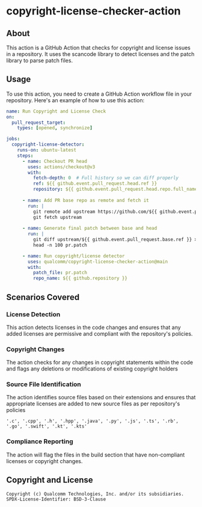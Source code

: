 # copyright-license-checker-action

## About

This action is a GitHub Action that checks for copyright and license issues in a repository. It uses the scancode library to detect licenses and the patch library to parse patch files.

## Usage

To use this action, you need to create a GitHub Action workflow file in your repository. Here's an example of how to use this action:

```yml
name: Run Copyright and License Check
on:
  pull_request_target:
    types: [opened, synchronize]

jobs:
  copyright-license-detector:
    runs-on: ubuntu-latest
    steps:
      - name: Checkout PR head
        uses: actions/checkout@v3
        with:
          fetch-depth: 0  # Full history so we can diff properly
          ref: ${{ github.event.pull_request.head.ref }}
          repository: ${{ github.event.pull_request.head.repo.full_name }}
 
      - name: Add PR base repo as remote and fetch it
        run: |
          git remote add upstream https://github.com/${{ github.event.pull_request.base.repo.full_name }}.git
          git fetch upstream
 
      - name: Generate final patch between base and head
        run: |
          git diff upstream/${{ github.event.pull_request.base.ref }} > pr.patch
          head -n 100 pr.patch

      - name: Run copyright/license detector
        uses: qualcomm/copyright-license-checker-action@main
        with:
          patch_file: pr.patch
          repo_name: ${{ github.repository }}

```

## Scenarios Covered
### License Detection
This action detects licenses in the code changes and ensures that any added licenses are permissive and compliant with the repository's policies.

### Copyright Changes
The action checks for any changes in copyright statements within the code and flags any deletions or modifications of existing copyright holders

### Source File Identification
The action identifies source files based on their extensions and ensures that appropriate licenses are added to new source files as per repository's policies

```text
'.c', '.cpp', '.h', '.hpp', '.java', '.py', '.js', '.ts', '.rb', '.go', '.swift', '.kt', '.kts'
```

### Compliance Reporting
The action will flag the files in the build section that have non-compliant licenses or copyright changes.

## Copyright and License

```text
Copyright (c) Qualcomm Technologies, Inc. and/or its subsidiaries.
SPDX-License-Identifier: BSD-3-Clause
```


